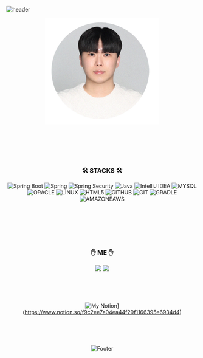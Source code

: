 
![header](https://capsule-render.vercel.app/api?type=waving&color=00AFFF&height=200&text=I'm%GyuYeong!&fontSize=120&fontColor=f4ffff)

<div align="center">
  
<img src="./KakaoTalk_20220221_151709023 - 복사본.jpg" width="300" height="280">
  
</div>

<div align="center">
  
<br>
<br>
<br>
<br>
<br>
  
### 🛠 STACKS 🛠 
![Spring Boot](https://img.shields.io/badge/Spring%20Boot-6DB33F.svg?style=for-the-badge&logo=Spring%20Boot&logoColor=white) ![Spring](https://img.shields.io/badge/Spring-6DB33F.svg?style=for-the-badge&logo=Spring&logoColor=white) ![Spring Security](https://img.shields.io/badge/Spring%20Security-6DB33F.svg?style=for-the-badge&logo=Spring%20Security&logoColor=white) ![Java](https://img.shields.io/badge/Java-007396.svg?style=for-the-badge&logo=Java&logoColor=white) ![IntelliJ IDEA](https://img.shields.io/badge/IntelliJ%20IDEA-000000.svg?style=for-the-badge&logo=IntelliJ%20IDEA&logoColor=white) ![MYSQL](https://img.shields.io/badge/MYSQL-4479A1.svg?style=for-the-badge&logo=MYSQL&logoColor=white) ![ORACLE](https://img.shields.io/badge/oracle-F80000?style=for-the-badge&logo=oracle&logoColor=white) ![LINUX](https://img.shields.io/badge/linux-FCC624?style=for-the-badge&logo=linux&logoColor=black) ![HTML5](https://img.shields.io/badge/html5-E34F26?style=for-the-badge&logo=html5&logoColor=white) ![GITHUB](https://img.shields.io/badge/github-181717?style=for-the-badge&logo=github&logoColor=white) ![GIT](https://img.shields.io/badge/git-F05032?style=for-the-badge&logo=git&logoColor=white) ![GRADLE](https://img.shields.io/badge/gradle-02303A?style=for-the-badge&logo=gradle&logoColor=white) ![AMAZONEAWS](https://img.shields.io/badge/amazonaws-232F3E?style=for-the-badge&logo=amazonaws&logoColor=white) 

<br>
<br>
<br>
<br>
<br>
  
 ### ✋ ME ✋
<a href="https://www.instagram.com/rlagyu0/"><img src="https://img.shields.io/badge/Instagram-E4405F?style=flat-square&logo=Instagram&logoColor=white&link=https://www.instagram.com/rlagyu0/"></a> <a href="https://www.facebook.com/profile.php?id=100008221232498"><img src="https://img.shields.io/badge/Facebook-1877F2?style=flat-square&logo=Facebook&logoColor=white&link=https:https://www.facebook.com/profile.php?id=100008221232498"></a>

<div align="center">
 
<br>
<br>
<br>

![My Notion](https://www.notion.so/f9c2ee7a04ea44f29f1166395e6934d4)](https://www.notion.so/f9c2ee7a04ea44f29f1166395e6934d4)
  
<br>
<br>
<br>  
  
![Footer](https://capsule-render.vercel.app/api?type=waving&color=00AFFF&height=200&section=footer) 

